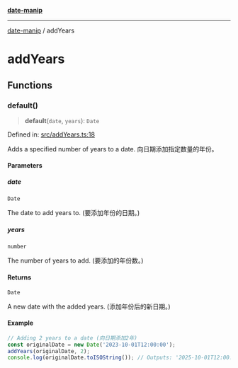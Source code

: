 [**date-manip**](index.md)

***

[date-manip](modules.md) / addYears

# addYears

## Functions

### default()

> **default**(`date`, `years`): `Date`

Defined in: [src/addYears.ts:18](https://github.com/fengxinming/date-manip/blob/74162e61fff73f0ace27e57ce0b5395775c035f2/src/addYears.ts#L18)

Adds a specified number of years to a date.
向日期添加指定数量的年份。

#### Parameters

##### date

`Date`

The date to add years to. (要添加年份的日期。)

##### years

`number`

The number of years to add. (要添加的年份数。)

#### Returns

`Date`

A new date with the added years. (添加年份后的新日期。)

#### Example

```ts
// Adding 2 years to a date (向日期添加2年)
const originalDate = new Date('2023-10-01T12:00:00');
addYears(originalDate, 2);
console.log(originalDate.toISOString()); // Outputs: '2025-10-01T12:00:00.000Z' (输出: '2025-10-01T12:00:00.000Z')
```
